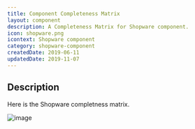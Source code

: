 ```yaml
---
title: Component Completeness Matrix
layout: component
description: A Completeness Matrix for Shopware component.
icon: shopware.png
icontext: Shopware component
category: shopware-component
createdDate: 2019-06-11
updatedDate: 2019-11-07
---
```


## Description

Here is the Shopware completness matrix. 

![image](https://user-images.githubusercontent.com/22715422/63582807-6d431f00-c5a2-11e9-8505-97d312f32de5.png)
